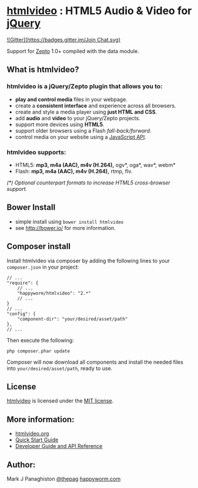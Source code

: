 # [htmlvideo](http://htmlvideo.org/) : HTML5 Audio & Video for [jQuery](http://jquery.com/)

[![Gitter](https://badges.gitter.im/Join Chat.svg)](https://gitter.im/happyworm/htmlvideo?utm_source=badge&utm_medium=badge&utm_campaign=pr-badge&utm_content=badge)

Support for [Zepto](http://zeptojs.com/) 1.0+ compiled with the data module.

## What is htmlvideo?

### htmlvideo is a jQuery/Zepto plugin that allows you to:
* **play and control media** files in your webpage.
* create a **consistent interface** and experience across all browsers.
* create and style a media player using **just HTML and CSS**.
* add **audio** and **video** to your jQuery/Zepto projects.
* support more devices using **HTML5**.
* support older browsers using a Flash _fall-back/forward_.
* control media on your website using a [JavaScript API](http://www.htmlvideo.org/latest/developer-guide/).

### htmlvideo supports:
* HTML5: **mp3, m4a (AAC), m4v (H.264),** ogv*, oga*, wav*, webm*
* Flash: **mp3, m4a (AAC), m4v (H.264),** rtmp, flv.

_(*) Optional counterpart formats to increase HTML5 cross-browser support._

## Bower Install
* simple install using `bower install htmlvideo`
* see <http://bower.io/> for more information.

## Composer install

Install htmlvideo via composer by adding the following lines to your `composer.json` in your project:

    // ...
    "require": {
        // ...
        "happyworm/htmlvideo": "2.*"
        // ...
    }
    // ...
    "config": {
        "component-dir": "your/desired/asset/path"
    },
    // ...

Then execute the following:

    php composer.phar update

Composer will now download all components and install the needed files into `your/desired/asset/path`, ready to use.

## License
[htmlvideo](http://htmlvideo.org/) is licensed under the [MIT license](http://opensource.org/licenses/MIT).

## More information:
* [htmlvideo.org](http://htmlvideo.org/)
* [Quick Start Guide](http://www.htmlvideo.org/latest/quick-start-guide/)
* [Developer Guide and API Reference](http://www.htmlvideo.org/latest/developer-guide/)

## Author:
Mark J Panaghiston [@thepag](http://twitter.com/thepag)
[happyworm.com](http://happyworm.com/)
